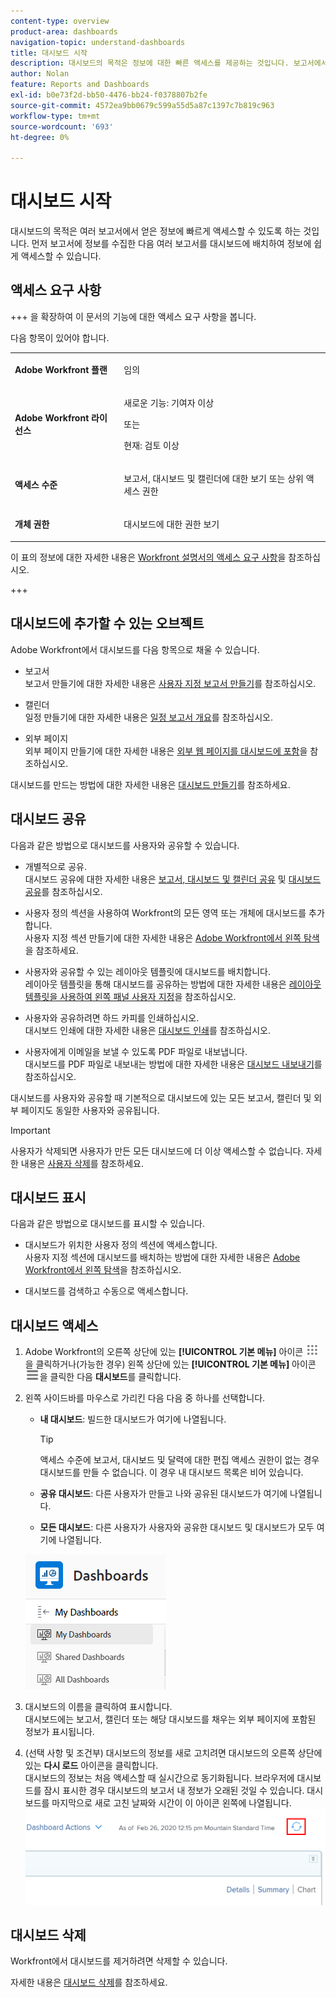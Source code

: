 ```yaml
---
content-type: overview
product-area: dashboards
navigation-topic: understand-dashboards
title: 대시보드 시작
description: 대시보드의 목적은 정보에 대한 빠른 액세스를 제공하는 것입니다. 보고서에서 정보를 수집한 다음 대시보드에 배치하여 정보에 쉽게 액세스할 수 있습니다.
author: Nolan
feature: Reports and Dashboards
exl-id: b0e73f2d-bb50-4476-bb24-f0378807b2fe
source-git-commit: 4572ea9bb0679c599a55d5a87c1397c7b819c963
workflow-type: tm+mt
source-wordcount: '693'
ht-degree: 0%

---
```


# 대시보드 시작

<!-- Audited: 1/2024 -->

대시보드의 목적은 여러 보고서에서 얻은 정보에 빠르게 액세스할 수 있도록 하는 것입니다. 먼저 보고서에 정보를 수집한 다음 여러 보고서를 대시보드에 배치하여 정보에 쉽게 액세스할 수 있습니다.

## 액세스 요구 사항

+++ 을 확장하여 이 문서의 기능에 대한 액세스 요구 사항을 봅니다.

다음 항목이 있어야 합니다.

<table style="table-layout:auto">
 <col> 
 </col> 
 <col> 
 </col> 
 <tbody> 
  <tr> 
   <td> <p><strong>Adobe Workfront 플랜</strong></p> </td> 
   <td>임의</td> 
  </tr> 
  <tr> 
   <td> <p><strong>Adobe Workfront 라이선스</strong></p> </td> 
   <td> <p>새로운 기능: 기여자 이상</p><p>또는</p><p>현재: 검토 이상</p> </td> 
  </tr> 
  <tr> 
   <td><strong>액세스 수준</strong> </td> 
   <td> <p>보고서, 대시보드 및 캘린더에 대한 보기 또는 상위 액세스 권한</p> </td> 
  </tr> 
  <tr> 
   <td> <p><strong>개체 권한</strong> </p> </td> 
   <td> <p>대시보드에 대한 권한 보기</p>  </td> 
  </tr> 
 </tbody> 
</table>

이 표의 정보에 대한 자세한 내용은 [Workfront 설명서의 액세스 요구 사항](/help/quicksilver/administration-and-setup/add-users/access-levels-and-object-permissions/access-level-requirements-in-documentation.md)을 참조하십시오.

+++

## 대시보드에 추가할 수 있는 오브젝트

Adobe Workfront에서 대시보드를 다음 항목으로 채울 수 있습니다.

* 보고서\
  보고서 만들기에 대한 자세한 내용은 [사용자 지정 보고서 만들기](../../../reports-and-dashboards/reports/creating-and-managing-reports/create-custom-report.md)를 참조하십시오.

* 캘린더\
  일정 만들기에 대한 자세한 내용은 [일정 보고서 개요](../../../reports-and-dashboards/reports/calendars/calendar-reports-overview.md)를 참조하십시오.

* 외부 페이지\
  외부 페이지 만들기에 대한 자세한 내용은 [외부 웹 페이지를 대시보드에 포함](../../../reports-and-dashboards/dashboards/creating-and-managing-dashboards/embed-external-web-page-dashboard.md)을 참조하십시오.

대시보드를 만드는 방법에 대한 자세한 내용은 [대시보드 만들기](../../../reports-and-dashboards/dashboards/creating-and-managing-dashboards/create-dashboard.md)를 참조하세요.

## 대시보드 공유

다음과 같은 방법으로 대시보드를 사용자와 공유할 수 있습니다.

* 개별적으로 공유.\
  대시보드 공유에 대한 자세한 내용은 [보고서, 대시보드 및 캘린더 공유](../../../workfront-basics/grant-and-request-access-to-objects/permissions-reports-dashboards-calendars.md) 및 [대시보드 공유](../../../reports-and-dashboards/dashboards/creating-and-managing-dashboards/share-dashboard.md)를 참조하십시오.

* 사용자 정의 섹션을 사용하여 Workfront의 모든 영역 또는 개체에 대시보드를 추가합니다.\
  사용자 지정 섹션 만들기에 대한 자세한 내용은 [Adobe Workfront에서 왼쪽 탐색](../../../workfront-basics/the-new-workfront-experience/simplified-left-navigation.md)을 참조하세요.

* 사용자와 공유할 수 있는 레이아웃 템플릿에 대시보드를 배치합니다.\
  레이아웃 템플릿을 통해 대시보드를 공유하는 방법에 대한 자세한 내용은 [레이아웃 템플릿을 사용하여 왼쪽 패널 사용자 지정](../../../administration-and-setup/customize-workfront/use-layout-templates/customize-left-panel.md)을 참조하십시오.

* 사용자와 공유하려면 하드 카피를 인쇄하십시오.\
  대시보드 인쇄에 대한 자세한 내용은 [대시보드 인쇄](../../../reports-and-dashboards/dashboards/creating-and-managing-dashboards/print-dashboard.md)를 참조하십시오.

* 사용자에게 이메일을 보낼 수 있도록 PDF 파일로 내보냅니다.\
  대시보드를 PDF 파일로 내보내는 방법에 대한 자세한 내용은 [대시보드 내보내기](../../../reports-and-dashboards/dashboards/creating-and-managing-dashboards/export-dashboard.md)를 참조하십시오.

대시보드를 사용자와 공유할 때 기본적으로 대시보드에 있는 모든 보고서, 캘린더 및 외부 페이지도 동일한 사용자와 공유됩니다.

>[!IMPORTANT]
>
>사용자가 삭제되면 사용자가 만든 모든 대시보드에 더 이상 액세스할 수 없습니다. 자세한 내용은 [사용자 삭제](../../../administration-and-setup/add-users/create-and-manage-users/delete-a-user.md)를 참조하세요.

## 대시보드 표시

다음과 같은 방법으로 대시보드를 표시할 수 있습니다.

* 대시보드가 위치한 사용자 정의 섹션에 액세스합니다.\
  사용자 지정 섹션에 대시보드를 배치하는 방법에 대한 자세한 내용은 [Adobe Workfront에서 왼쪽 탐색](../../../workfront-basics/the-new-workfront-experience/simplified-left-navigation.md)을 참조하십시오.

* 대시보드를 검색하고 수동으로 액세스합니다.

## 대시보드 액세스

1. Adobe Workfront의 오른쪽 상단에 있는 **[!UICONTROL 기본 메뉴]** 아이콘 ![기본 메뉴](/help/_includes/assets/main-menu-icon.png)을 클릭하거나(가능한 경우) 왼쪽 상단에 있는 **[!UICONTROL 기본 메뉴]** 아이콘 ![기본 메뉴](/help/_includes/assets/main-menu-icon-left-nav.png)을 클릭한 다음 **대시보드**&#x200B;를 클릭합니다.
1. 왼쪽 사이드바를 마우스로 가리킨 다음 다음 중 하나를 선택합니다.

   * **내 대시보드**: 빌드한 대시보드가 여기에 나열됩니다.

     >[!TIP]
     >
     >액세스 수준에 보고서, 대시보드 및 달력에 대한 편집 액세스 권한이 없는 경우 대시보드를 만들 수 없습니다. 이 경우 내 대시보드 목록은 비어 있습니다.

   * **공유 대시보드**: 다른 사용자가 만들고 나와 공유된 대시보드가 여기에 나열됩니다.
   * **모든 대시보드**: 다른 사용자가 사용자와 공유한 대시보드 및 대시보드가 모두 여기에 나열됩니다.

   ![대시보드 영역](assets/dashboards-area.png)

1. 대시보드의 이름을 클릭하여 표시합니다.\
   대시보드에는 보고서, 캘린더 또는 해당 대시보드를 채우는 외부 페이지에 포함된 정보가 표시됩니다.
1. (선택 사항 및 조건부) 대시보드의 정보를 새로 고치려면 대시보드의 오른쪽 상단에 있는 **다시 로드** 아이콘을 클릭합니다.\
   대시보드의 정보는 처음 액세스할 때 실시간으로 동기화됩니다. 브라우저에 대시보드를 잠시 표시한 경우 대시보드의 보고서 내 정보가 오래된 것일 수 있습니다. 대시보드를 마지막으로 새로 고친 날짜와 시간이 이 아이콘 왼쪽에 나열됩니다.\
   ![다시 로드 아이콘](assets/dashboard-reload-icon.png)

## 대시보드 삭제

Workfront에서 대시보드를 제거하려면 삭제할 수 있습니다.

자세한 내용은 [대시보드 삭제](../../../reports-and-dashboards/dashboards/creating-and-managing-dashboards/delete-dashboard.md)를 참조하세요.
